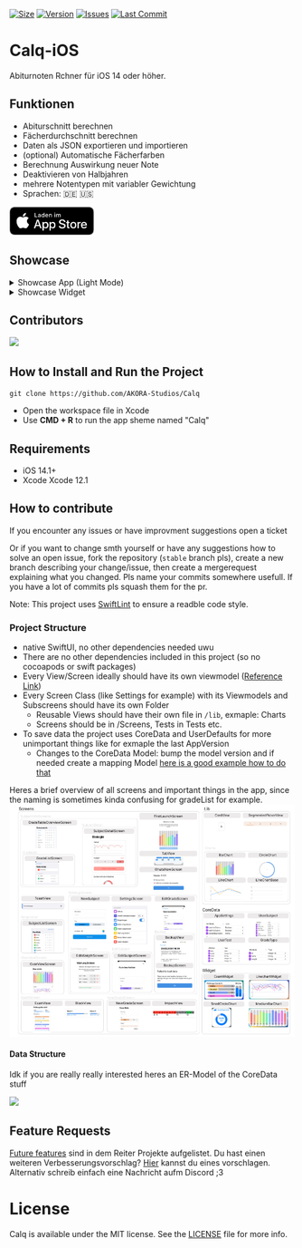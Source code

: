 [![Size](https://img.shields.io/github/repo-size/AKORA-Studios/Calq?color=428FE3&label=SIZE&style=for-the-badge)](https://apps.apple.com/tt/app/calq-abiturnoten/id1605925893?uo=2)
[![Version](https://img.shields.io/github/v/release/AKORA-Studios/Calq?color=428FE3&label=Version&style=for-the-badge)](https://apps.apple.com/tt/app/calq-abiturnoten/id1605925893?uo=2)
[![Issues](https://img.shields.io/github/issues/AKORA-Studios/Calq?color=428FE3&label=Issues&style=for-the-badge)](https://apps.apple.com/tt/app/calq-abiturnoten/id1605925893?uo=2)
[![Last Commit](https://img.shields.io/github/last-commit/AKORA-Studios/Calq/stable?color=428FE3&label=lastcommit&style=for-the-badge)](https://apps.apple.com/tt/app/calq-abiturnoten/id1605925893?uo=2)

# Calq-iOS

Abiturnoten Rchner für iOS 14 oder höher.

## Funktionen

- Abiturschnitt berechnen
- Fächerdurchschnitt berechnen
- Daten als JSON exportieren und importieren
- (optional) Automatische Fächerfarben
- Berechnung Auswirkung neuer Note
- Deaktivieren von Halbjahren
- mehrere Notentypen mit variabler Gewichtung
- Sprachen: 🇩🇪 🇺🇸

[<img src="images/appstoreImage.svg" height="50">](https://apps.apple.com/tt/app/calq-abiturnoten/id1605925893?uo=2)
<br>

## Showcase

<details closed>
<summary>Showcase App (Light Mode)</summary>
<br>

<img src="https://kiarar.moe/images/calq/overview1.png" width="310" height="670">
<img src="https://kiarar.moe/images/calq/overview2.png" width="310" height="670">

<img src="https://kiarar.moe/images/calq/subjectList.png" width="310" height="670">
<img src="https://kiarar.moe/images/calq/newgrade.png" width="310" height="670">

<img src="https://kiarar.moe/images/calq/subject.png" width="310" height="670">
<img src="https://kiarar.moe/images/calq/gradeList.png" width="310" height="670">

<img src="https://kiarar.moe/images/calq/exams.png" width="310" height="670">
<img src="https://kiarar.moe/images/calq/settings.png" width="310" height="670">

<img src="https://kiarar.moe/images/calq/weight.png" width="310" height="670">
<img src="https://kiarar.moe/images/calq/gradeTable.png" width="310" height="670">

</details>

<details closed>
<summary>Showcase Widget</summary>
<br>

<img src="https://kiarar.moe/images/calq/widgetDark.png" width="310" height="670">
<img src="https://kiarar.moe/images/calq/widget.png" width="310" height="670">
  
</details
<br>

## Contributors

<a href = "https://github.com/AKORA-Studios/Calq/graphs/contributors">
  <img src = "https://contrib.rocks/image?repo=AKORA-Studios/Calq"/>
</a>

## How to Install and Run the Project

```
git clone https://github.com/AKORA-Studios/Calq
```

- Open the workspace file in Xcode
- Use **CMD + R** to run the app sheme named "Calq"

## Requirements

- iOS 14.1+
- Xcode Xcode 12.1

## How to contribute

If you encounter any issues or have improvment suggestions open a ticket

Or if you want to change smth yourself or have any suggestions how to solve an open issue, fork the repository (```stable``` branch pls), create a new branch describing your change/issue, then create a mergerequest explaining what you changed. Pls name your commits somewhere usefull. If you have a lot of commits pls squash them for the pr.

Note: This project uses [SwiftLint](https://github.com/realm/SwiftLint) to ensure a readble code style.

### Project Structure
- native SwiftUI, no other dependencies needed uwu
- There are no other dependencies included in this project (so no cocoapods or swift packages)
- Every View/Screen ideally should have its own viewmodel ([Reference Link](https://en.wikipedia.org/wiki/Model%E2%80%93view%E2%80%93viewmodel))
- Every Screen Class (like Settings for example) with its Viewmodels and Subscreens should have its own Folder
  - Reusable Views should have their own file in ```/lib```, exmaple: Charts
  - Screens should be in /Screens, Tests in Tests etc.
- To save data the project uses CoreData and UserDefaults for more unimportant things like for exmaple the last AppVersion
  - Changes to the CoreData Model: bump the model version and if needed create a mapping Model [here is a good example how to do that](https://medium.com/@maddy.lucky4u/swift-4-core-data-part-5-core-data-migration-3fc32483a5f2)
  
Heres a brief overview of all screens and important things in the app, since the naming is sometimes kinda confusing for gradeList for example.
<img src = "./images/CalqOverViews.png"/>

#### Data Structure
Idk if you are really really interested heres an  ER-Model of the CoreData stuff

<img src = "https://kiarar.moe/images/calq/sql_calq.jpg" height="200" />

## Feature Requests

[Future features](https://github.com/AKORA-Studios/Calq/projects2) sind in dem Reiter Projekte aufgelistet. Du hast einen weiteren Verbesserungsvorschlag? [Hier](https://github.com/AKORA-Studios/Calq/issues) kannst du eines vorschlagen.
Alternativ schreib einfach eine Nachricht aufm Discord ;3

# License

Calq is available under the MIT license. See the [LICENSE](https://github.com/AKORA-Studios/Calq-iOS/blob/stable/LICENSE) file for more info.
